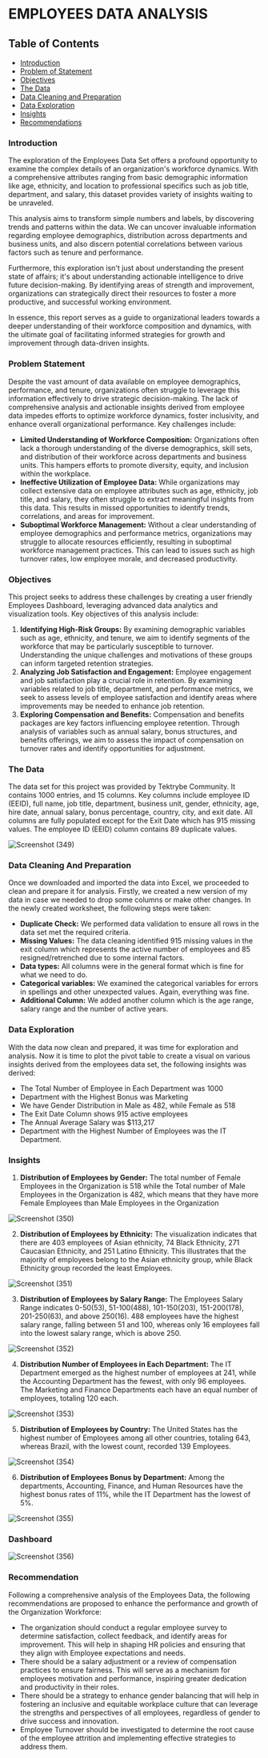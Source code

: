# EMPLOYEES DATA ANALYSIS 

## Table of Contents
- [Introduction](#Introduction)
- [Problem of Statement](#problem_of_statement)
- [Objectives](Objectives)
- [The Data](The_Data)
- [Data Cleaning and Preparation](Data_Cleaning_and_Preparation)
- [Data Exploration](Data-Exploration)
- [Insights](Insights)
- [Recommendations](Recommendations)
  
### Introduction
The exploration of the Employees Data Set offers a profound opportunity to examine the complex details of an organization's workforce dynamics. With a comprehensive attributes ranging from basic demographic information like age, ethnicity, and location to professional specifics such as job title, department, and salary, this dataset provides variety of insights waiting to be unraveled.

This analysis aims to transform simple numbers and labels, by discovering  trends and patterns within the data. We can uncover invaluable information regarding employee demographics, distribution across departments and business units, and also discern potential correlations between various factors such as tenure and performance.

Furthermore, this exploration isn't just about understanding the present state of affairs; it's about understanding actionable intelligence to drive future decision-making. By identifying areas of strength and improvement, organizations can strategically direct their resources to foster a more productive, and successful working environment.

In essence, this report serves as a guide to organizational leaders towards a deeper understanding of their workforce composition and dynamics, with the ultimate goal of facilitating informed strategies for growth and improvement through data-driven insights. 

### Problem Statement
Despite the vast amount of data available on employee demographics, performance, and tenure, organizations often struggle to leverage this information effectively to drive strategic decision-making. The lack of comprehensive analysis and actionable insights derived from employee data impedes efforts to optimize workforce dynamics, foster inclusivity, and enhance overall organizational performance.
Key challenges include:
- **Limited Understanding of Workforce Composition:** Organizations often lack a thorough understanding of the diverse demographics, skill sets, and distribution of their workforce across departments and business units. This hampers efforts to promote diversity, equity, and inclusion within the workplace.
- **Ineffective Utilization of Employee Data:** While organizations may collect extensive data on employee attributes such as age, ethnicity, job title, and salary, they often struggle to extract meaningful insights from this data. This results in missed opportunities to identify trends, correlations, and areas for improvement.
- **Suboptimal Workforce Management:** Without a clear understanding of employee demographics and performance metrics, organizations may struggle to allocate resources efficiently, resulting in suboptimal workforce management practices. This can lead to issues such as high turnover rates, low employee morale, and decreased productivity.
  
### Objectives
This project seeks to address these challenges by creating a user friendly Employees Dashboard, leveraging advanced data analytics and visualization tools.
Key objectives of this analysis include:
1. **Identifying High-Risk Groups:** By examining demographic variables such as age, ethnicity, and tenure, we aim to identify segments of the workforce that may be particularly susceptible to turnover. Understanding the unique challenges and motivations of these groups can inform targeted retention strategies.
2. **Analyzing Job Satisfaction and Engagement:** Employee engagement and job satisfaction play a crucial role in retention. By examining variables related to job title, department, and performance metrics, we seek to assess levels of employee satisfaction and identify areas where improvements may be needed to enhance job retention.
3. **Exploring Compensation and Benefits:** Compensation and benefits packages are key factors influencing employee retention. Through analysis of variables such as annual salary, bonus structures, and benefits offerings, we aim to assess the impact of compensation on turnover rates and identify opportunities for adjustment.

### The Data
The data set for this project was provided by Tektrybe Community. It contains 1000 entries, and 15 columns. Key columns include employee ID (EEID), full name, job title, department, business unit, gender, ethnicity, age, hire date, annual salary, bonus percentage, country, city, and exit date. All columns are fully populated except for the Exit Date which has 915 missing values. The employee ID (EEID) column contains 89 duplicate values.

![Screenshot (349)](https://github.com/DanielOladipupo/Employees-Data-Analysis-Project/assets/155446588/ce48342c-5f20-4d85-834d-282ad02a1485)

### Data Cleaning And Preparation
Once we downloaded and imported the data into Excel, we proceeded to clean and prepare it for analysis. Firstly, we created a new version of my data in case we needed to drop some columns or make other changes. In the newly created worksheet, the following steps were taken:
- **Duplicate Check:** We performed data validation to ensure all rows in the data set met the required criteria.
- **Missing Values:** The data cleaning identified 915 missing values in the exit column which represents the active number of employees and 85 resigned/retrenched due to some internal factors.
- **Data types:** All columns were in the general format which is fine for what we need to do.
- **Categorical variables:** We examined the categorical variables for errors in spellings and other unexpected values. Again, everything was fine.
- **Additional Column:** We added another column which is the age range, salary range and the number of active years.

### Data Exploration
With the data now clean and prepared, it was time for exploration and analysis. Now it is time to plot the pivot table to create a visual on various insights derived from the employees data set, the following insights was derived:
- The Total Number of Employee in Each Department was 1000
- Department with the Highest Bonus was Marketing
- We have Gender Distribution in Male as 482, while Female as 518
- The Exit Date Column shows 915 active employees
- The Annual Average Salary was $113,217
- Department with the Highest Number of Employees was the IT Department.

### Insights
1. **Distribution of Employees by Gender:** The total number of Female Employees in the Organization is 518 while the Total number of Male Employees in the Organization is 482, which means that they have more Female Employees than Male Employees in the Organization

![Screenshot (350)](https://github.com/DanielOladipupo/Employees-Data-Analysis-Project/assets/155446588/c67ba75d-f979-4d71-8801-639cf95e745f)

2. **Distribution of Employees by Ethnicity:** The visualization indicates that there are 403 employees of Asian ethnicity, 74 Black Ethnicity, 271 Caucasian Ethnicity, and 251 Latino Ethnicity. This illustrates that the majority of employees belong to the Asian ethnicity group, while Black Ethnicity group recorded the least Employees.

![Screenshot (351)](https://github.com/DanielOladipupo/Employees-Data-Analysis-Project/assets/155446588/db5d2153-2a7d-471e-bec5-2a7f70db0c11)

3. **Distribution of Employees by Salary Range:** The Employees Salary Range indicates 0-50(53), 51-100(488), 101-150(203), 151-200(178), 201-250(63), and above 250(16). 488 employees have the highest salary range, falling between 51 and 100, whereas only 16 employees fall into the lowest salary range, which is above 250.

![Screenshot (352)](https://github.com/DanielOladipupo/Employees-Data-Analysis-Project/assets/155446588/9c73646a-0552-44e8-b35b-d6a47796b2ba)

4. **Distribution Number of Employees in Each Department:** The IT Department emerged as the highest number of employees at 241, while the Accounting Department has the fewest, with only 96 employees. The Marketing and Finance Departments each have an equal number of employees, totaling 120 each.
   
![Screenshot (353)](https://github.com/DanielOladipupo/Employees-Data-Analysis-Project/assets/155446588/c0e4c99d-d651-4683-9739-1990182cd477)

5. **Distribution of Employees by Country:** The United States has the highest number of Employees among all other countries, totaling 643, whereas Brazil, with the lowest count, recorded 139 Employees.

![Screenshot (354)](https://github.com/DanielOladipupo/Employees-Data-Analysis-Project/assets/155446588/936ae523-a93b-4031-a5c9-b6a47ba2f1a5)

6. **Distribution of Employees Bonus by Department:** Among the departments, Accounting, Finance, and Human Resources have the highest bonus rates of 11%, while the IT Department has the lowest of 5%.
   
![Screenshot (355)](https://github.com/DanielOladipupo/Employees-Data-Analysis-Project/assets/155446588/b3a9591b-79ac-440f-8f4a-06f4bb7ef1b2)

### Dashboard



![Screenshot (356)](https://github.com/DanielOladipupo/Employees-Data-Analysis-Project/assets/155446588/3a57693a-e999-4ea4-8f20-99f90595cde6)


### Recommendation
Following a comprehensive analysis of the Employees Data, the following recommendations are proposed to enhance the performance and growth of the Organization Workforce:
- The organization should conduct a regular employee survey to determine satisfaction, collect feedback, and identify areas for improvement. This will help in shaping HR policies and ensuring that they align with Employee expectations and needs.
- There should be a salary adjustment or a review of compensation practices to ensure fairness. This will serve as a mechanism for employees motivation and performance, inspiring greater dedication and productivity in their roles.
- There should be a strategy to enhance gender balancing that will help in fostering an inclusive and equitable workplace culture that can leverage the strengths and perspectives of all employees, regardless of gender to drive success and innovation.
- Employee Turnover should be investigated to determine the root cause of the employee attrition and implementing effective strategies to address them.
















 




